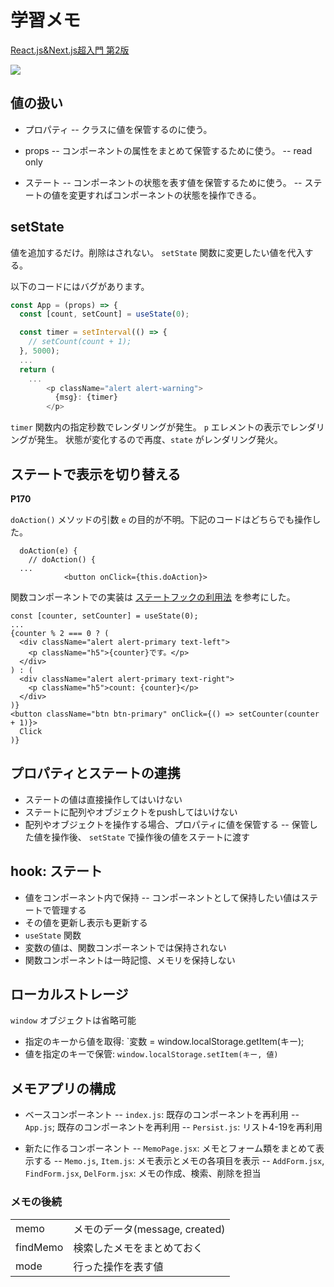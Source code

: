 # 学習メモ

[React.js&Next.js超入門 第2版](https://www.shuwasystem.co.jp/book/9784798063980.html)

![](https://www.shuwasystem.co.jp//images/book/561628.jpg)

## 値の扱い

- プロパティ
-- クラスに値を保管するのに使う。

- props
-- コンポーネントの属性をまとめて保管するために使う。
-- read only

- ステート
-- コンポーネントの状態を表す値を保管するために使う。
-- ステートの値を変更すればコンポーネントの状態を操作できる。

## setState

値を追加するだけ。削除はされない。 `setState` 関数に変更したい値を代入する。

以下のコードにはバグがあります。

```javascript
const App = (props) => {
  const [count, setCount] = useState(0);

  const timer = setInterval(() => {
    // setCount(count + 1);
  }, 5000);
  ...
  return (
    ...
        <p className="alert alert-warning">
          {msg}: {timer}
        </p>
```

`timer` 関数内の指定秒数でレンダリングが発生。
`p` エレメントの表示でレンダリングが発生。
状態が変化するので再度、`state` がレンダリング発火。

## ステートで表示を切り替える

**P170**

`doAction()` メソッドの引数 `e` の目的が不明。下記のコードはどちらでも操作した。

```
  doAction(e) {
    // doAction() {
  ...
            <button onClick={this.doAction}>
```

関数コンポーネントでの実装は [ステートフックの利用法](https://ja.reactjs.org/docs/hooks-state.html) を参考にした。

```
const [counter, setCounter] = useState(0);
...
{counter % 2 === 0 ? (
  <div className="alert alert-primary text-left">
    <p className="h5">{counter}です。</p>
  </div>
) : (
  <div className="alert alert-primary text-right">
    <p className="h5">count: {counter}</p>
  </div>
)}
<button className="btn btn-primary" onClick={() => setCounter(counter + 1)}>
  Click
)}
```

## プロパティとステートの連携

- ステートの値は直接操作してはいけない
- ステートに配列やオブジェクトをpushしてはいけない
- 配列やオブジェクトを操作する場合、プロパティに値を保管する
-- 保管した値を操作後、 `setState` で操作後の値をステートに渡す

## hook: ステート

- 値をコンポーネント内で保持
-- コンポーネントとして保持したい値はステートで管理する
- その値を更新し表示も更新する
- `useState` 関数
- 変数の値は、関数コンポーネントでは保持されない
- 関数コンポーネントは一時記憶、メモリを保持しない

## ローカルストレージ

`window` オブジェクトは省略可能

- 指定のキーから値を取得: `変数 = window.localStorage.getItem(キー);
- 値を指定のキーで保管: `window.localStorage.setItem(キー, 値)`

## メモアプリの構成

- ベースコンポーネント
-- `index.js`: 既存のコンポーネントを再利用
-- `App.js`; 既存のコンポーネントを再利用
-- `Persist.js`: リスト4-19を再利用

- 新たに作るコンポーネント
-- `MemoPage.jsx`: メモとフォーム類をまとめて表示する
-- `Memo.js`, `Item.js`: メモ表示とメモの各項目を表示
-- `AddForm.jsx`, `FindForm.jsx`, `DelForm.jsx`: メモの作成、検索、削除を担当

### メモの後続

|||
|---|---|
|memo|メモのデータ(message, created)|
|findMemo|検索したメモをまとめておく|
|mode|行った操作を表す値|


